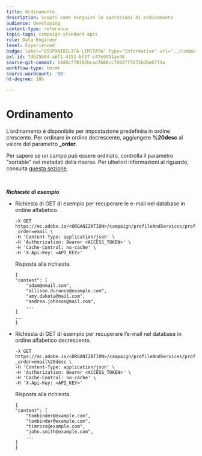 ```yaml
---
title: Ordinamento
description: Scopri come eseguire le operazioni di ordinamento
audience: developing
content-type: reference
topic-tags: campaign-standard-apis
role: Data Engineer
level: Experienced
badge: label="DISPONIBILITÀ LIMITATA" type="Informative" url="../campaign-standard-migration-home.md" tooltip="Limitato agli utenti Campaign Standard migrati"
exl-id: 7db25b8d-a6f1-4151-bf37-c47e9991ae48
source-git-commit: 14d8cf78192bcad7b89cc70827f5672bd6e07f4a
workflow-type: tm+mt
source-wordcount: '98'
ht-degree: 10%

---
```


# Ordinamento

L’ordinamento è disponibile per impostazione predefinita in ordine crescente. Per ordinare in ordine decrescente, aggiungere **%20desc** al valore del parametro **_order**.

Per sapere se un campo può essere ordinato, controlla il parametro &quot;sortable&quot; nei metadati della risorsa. Per ulteriori informazioni al riguardo, consulta [questa sezione](metadata-mechanism.md).

<br/>

***Richieste di esempio***

* Richiesta di GET di esempio per recuperare le e-mail nel database in ordine alfabetico.

  ```
  -X GET https://mc.adobe.io/<ORGANIZATION>/campaign/profileAndServices/profile/email?_order=email \
  -H 'Content-Type: application/json' \
  -H 'Authorization: Bearer <ACCESS_TOKEN>' \
  -H 'Cache-Control: no-cache' \
  -H 'X-Api-Key: <API_KEY>'
  ```

  Risposta alla richiesta.

  ```
  {
  "content": [
      "adam@email.com",
      "allison.durance@example.com",
      "amy.dakota@mail.com",
      "andrea.johnson@mail.com",
      ...
  ]
  ...
  }
  ```

* Richiesta di GET di esempio per recuperare l’e-mail nel database in ordine alfabetico decrescente.

  ```
  -X GET https://mc.adobe.io/<ORGANIZATION>/campaign/profileAndServices/profile/email?_order=email%20desc \
  -H 'Content-Type: application/json' \
  -H 'Authorization: Bearer <ACCESS_TOKEN>' \
  -H 'Cache-Control: no-cache' \
  -H 'X-Api-Key: <API_KEY>'
  ```

  Risposta alla richiesta.

  ```
  {
  "content": [
      "tombinder@example.com",
      "tombinder@example.com",
      "timross@example.com",
      "john.smith@example.com",
      ...
  ]
  }
  ```
